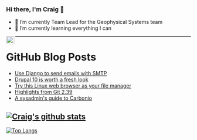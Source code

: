 ### Hi there, I'm Craig 👋

<!--
**CraigTeelFugro/CraigTeelFugro** is a ✨ _special_ ✨ repository because its `README.md` (this file) appears on your GitHub profile.

Here are some ideas to get you started:
-->

- 🔭 I’m currently Team Lead for the Geophysical Systems team
- 🌱 I’m currently learning everything I can

[<img align="left" alt="Craig Teel | LinkedIn" width="22px" src="https://cdn.jsdelivr.net/npm/simple-icons@v3/icons/linkedin.svg" />][linkedin]

---

# GitHub Blog Posts

<!-- BLOG-POST-LIST:START -->
- [Use Django to send emails with SMTP](https://opensource.com/article/22/12/django-send-emails-smtp)
- [Drupal 10 is worth a fresh look](https://opensource.com/article/22/12/drupal-10-fresh-look)
- [Try this Linux web browser as your file manager](https://opensource.com/article/22/12/linux-file-manager-konqueror)
- [Highlights from Git 2.39](https://github.blog/2022-12-12-highlights-from-git-2-39/)
- [A sysadmin&#39;s guide to Carbonio](https://opensource.com/article/22/12/carbonio-community-edition-sysadmin)
<!-- BLOG-POST-LIST:END -->

## [![Craig's github stats](https://github-readme-stats.vercel.app/api?username=craigteelfugro&show_icons=true&theme=radical)](https://github.com/anuraghazra/github-readme-stats)


[linkedin]: https://linkedin.com/in/craig-teel-b8786771
[![Top Langs](https://github-readme-stats.vercel.app/api/top-langs/?username=craigteelfugro&layout=compact)](https://github.com/anuraghazra/github-readme-stats)
